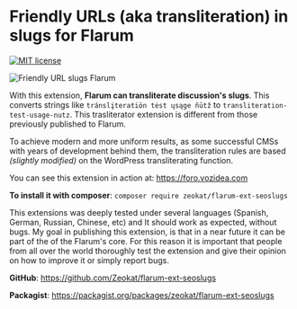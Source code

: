 # Friendly URLs (aka transliteration) in slugs for Flarum

[![MIT license](https://img.shields.io/github/license/Zeokat/flarum-ext-seoslugs.svg)](https://github.com/Zeokat/flarum-ext-seoslugs/blob/master/LICENSE) 

![Friendly URL slugs Flarum](https://foro.vozidea.com/f-uploads/2018/01/slug-transliterator-flarum.png)

With this extension, **Flarum can transliterate discussion's slugs**. This converts strings like `tránslįteratiön tėst ųsąge ñūtž` to `transliteration-test-usage-nutz`. This trasliterator extension is different from those previously published to Flarum.

To achieve modern and more uniform results, as some successful CMSs with years of development behind them, the transliteration rules are based _(slightly modified)_ on the WordPress transliterating function.

You can see this extension in action at: https://foro.vozidea.com

**To install it with composer**: `composer require zeokat/flarum-ext-seoslugs`

This extensions was deeply tested under several languages (Spanish, German, Russian, Chinese, etc) and It should work as expected, without bugs. My goal in publishing this extension, is that in a near future it can be part of the of the Flarum's core. For this reason it is important that people from all over the world thoroughly test the extension and give their opinion on how to improve it or simply report bugs.

**GitHub**: https://github.com/Zeokat/flarum-ext-seoslugs

**Packagist**: https://packagist.org/packages/zeokat/flarum-ext-seoslugs
